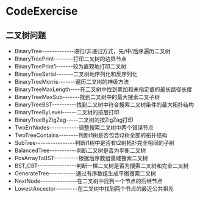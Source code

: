 # CodeExercise
## 二叉树问题
+ BinaryTree-------------递归/非递归方式，先/中/后序遍历二叉树
+ BinaryTreePrint--------打印二叉树的边界节点
+ BinaryTreePrint1-------较为直观地打印二叉树
+ BinaryTreeSerial-------二叉树地序列化和反序列化
+ BinaryTreeMorris-------遍历二叉树的神级方法
+ BinaryTreeMaxLength----在二叉树中找到累加和未指定值的最长路径长度
+ BinaryTreeMaxSub-------找到二叉树中的最大搜索二叉子树
+ BinaryTreeBST----------找到二叉树中符合搜索二叉树条件的最大拓扑结构
+ BinaryTreeByLevel------二叉树的按层打印
+ BinaryTreeByZigZag-----二叉树的按ZigZag打印
+ TwoErrNodes------------调整搜索二叉树中两个错误节点
+ TwoTreeContains--------判断t1树是否包含t2树全部的拓扑结构
+ SubTree----------------判断t1树中是否有t2树拓扑完全相同的子树
+ BalancedTree-----------判断二叉树是否为平衡二叉树
+ PosArrayToBST----------根据后序数组重建搜索二叉树
+ BST_CBT----------------判断一棵二叉树是否为搜索二叉树和完全二叉树
+ GenerateTree-----------通过有序数组生成平衡搜索二叉树
+ NextNode---------------在二叉树中找到一个节点的后继节点
+ LowestAncestor---------在二叉树中找到两个节点的最近公共祖先





